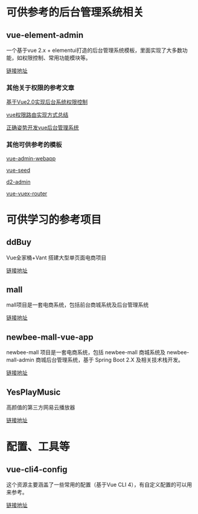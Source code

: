 # 可供参考的后台管理系统相关

## vue-element-admin
一个基于vue 2.x + elementui打造的后台管理系统模板，里面实现了大多数功能，如权限控制、常用功能模块等。

[链接地址](https://github.com/PanJiaChen/vue-element-admin)

### 其他关于权限的参考文章

[基于Vue2.0实现后台系统权限控制](https://juejin.im/post/5a97e41bf265da23a048fa20)

[vue权限路由实现方式总结](https://juejin.im/post/5b5bfd5b6fb9a04fdd7d687a)

[正确姿势开发vue后台管理系统](https://juejin.im/post/5d69f6676fb9a06b0b1c8cd2)

### 其他可供参考的模板

[vue-admin-webapp](https://github.com/gcddblue/vue-admin-webapp)

[vue-seed](https://github.com/JasonBai007/vue-seed)

[d2-admin](https://github.com/d2-projects/d2-admin)

[vue-vuex-router](https://github.com/wangyupo/vue-vuex-router)

# 可供学习的参考项目

## ddBuy
Vue全家桶+Vant 搭建大型单页面电商项目

[链接地址](https://github.com/Geek-James/ddBuy)

## mall
mall项目是一套电商系统，包括前台商城系统及后台管理系统

[链接地址](https://github.com/macrozheng/mall)

## newbee-mall-vue-app
newbee-mall 项目是一套电商系统，包括 newbee-mall 商城系统及 newbee-mall-admin 商城后台管理系统，基于 Spring Boot 2.X 及相关技术栈开发。

[链接地址](https://github.com/newbee-ltd/newbee-mall-vue-app)

## YesPlayMusic
高颜值的第三方网易云播放器

[链接地址](https://github.com/qier222/YesPlayMusic)

# 配置、工具等
## vue-cli4-config
这个资源主要涵盖了一些常用的配置（基于Vue CLI 4），有自定义配置的可以用来参考。

[链接地址](https://github.com/staven630/vue-cli4-config)
